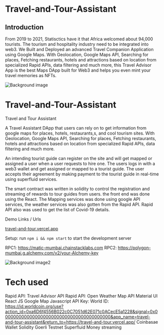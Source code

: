 # Travel-and-Tour-Assistant

## Introduction
From 2019 to 2021, Statisctics have it that Africa welcomed about 94,000 tourists. The tourism and hospitality industry need to be integrated into web3. We Built and Deployed an advanced Travel Companion Application using Google Maps. With Geolocation, Google Maps API, Searching for places, Fetching restaurants, hotels and attractions based on location from specialized Rapid APIs, data filtering and much more, this Travel Advisor App is the best Maps DApp built for Web3 and helps you even mint your travel memories as NFTs.

![Background image](https://bafkreigrzeg6tct7gi7mwztztiym7zrjo7i5gtsorluhaaxjnlvmawkf6i.ipfs.nftstorage.link/)



# Travel-and-Tour-Assistant
Travel and Tour Assistant

A Travel Assistant DApp that users can rely on to get information from google maps for places, hotels, restaurants,s, and cool tourism sites. With Geolocation, Google Maps API, Searching for places, Fetching restaurants, hotels and attractions based on location from specialized Rapid APIs, data filtering and much more.

An intending tourist guide can register on the site and will get mapped or assigned a user when a user requests to hire one. The users logs in with a web3 wallet and get assigned or mapped to a tourist guide. The user accepts their agreement by making payment to the tourist guide in real-time using superfluid services.


The smart contract was written in solidity to control the registration and streaming of rewards to tour guides from users. the front end was done using the React. The Mapping services was done using google API services, the weather services was also gotten from the Rapid API. Rapid API also was used to get the list of Covid-19 details. 

Demo Links / Urls

[travel-and-tour.vercel.app](https://travel-and-tour.vercel.app/)

Setup: run ```npm i && npm start``` to start the development server

RPC1: https://matic-mumbai.chainstacklabs.com
RPC2: https://polygon-mumbai.g.alchemy.com/v2/your-Alchemy-key

![Background image2](https://bafybeidivlr5bry6lwftwttg5twsubew7trhm5fj3bvs3zbjxvt7cuomta.ipfs.nftstorage.link/)

# Tech used
Rapid API: Travel Advisor API
Rapid API:  Open Weather Map API 
Material UI
React JS
Google Map Javascript API Key: 
World ID: https://id.worldcoin.org/use?action_id=0xa6D6f4556B022c0C7051d62E071c0ACecE5a1228&signal=0x0000000000000000000000000000000000000000&app_name=travel-and-tour-assistant&return_to=https://travel-and-tour.vercel.app/
Coinbasae Wallet
Solidity
Goerli Testnet
Superfluid Money streaming